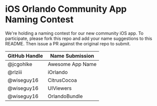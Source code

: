 # iOS Orlando Community App Naming Contest

We're holding a naming contest for our new community iOS app. To participate, please fork this repo and add your name suggestions to this README. Then issue a PR against the original repo to submit.

| GitHub Handle | Name Submission  |
| ------------- | ---------------- |
| @jcgohlke     | Awesome App Name |
| @rlziii       | iOrlando         |
| @wiseguy16    | CitrusCocoa      |
| @wiseguy16    | UIViewers        |
| @wiseguy16    | OrlandoBundle    |
